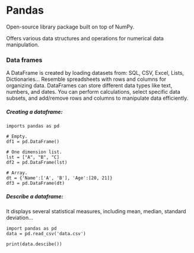 # Pandas

Open-source library package built on top of NumPy.

Offers various data structures and operations for numerical data manipulation.

### Data frames
A DataFrame is created by loading datasets from: SQL, CSV, Excel, Lists, Dictionaries...
Resemble spreadsheets with rows and columns for organizing data.
DataFrames can store different data types like text, numbers, and dates.
You can perform calculations, select specific data subsets, and add/remove rows and columns to manipulate data efficiently.

##### Creating a dataframe:
```
imports pandas as pd

# Empty.
df1 = pd.DataFrame()

# One dimension list.
lst = ["A", "B", "C]
df2 = pd.DataFrame(lst)

# Array.
dt = {'Name':['A', 'B'], 'Age':[20, 21]}
df3 = pd.DataFrame(dt)
```

##### Describe a dataframe:
It displays several statistical measures, including mean, median, standard deviation...
```
import pandas as pd
data = pd.read_csv('data.csv')

print(data.descibe())
```